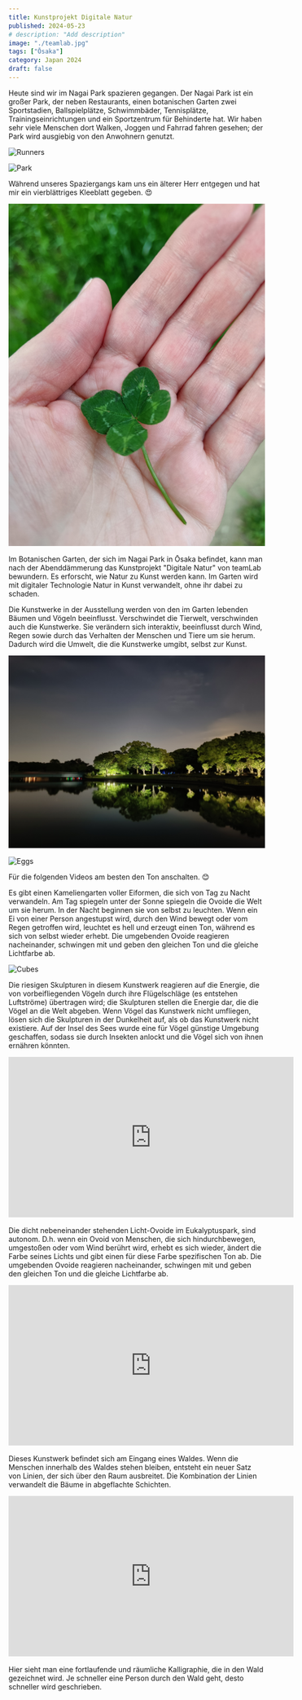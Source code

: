```yaml
---
title: Kunstprojekt Digitale Natur
published: 2024-05-23
# description: "Add description"
image: "./teamlab.jpg"
tags: ["Ōsaka"]
category: Japan 2024
draft: false
---
```


Heute sind wir im Nagai Park spazieren gegangen. Der Nagai Park ist ein großer Park, der neben Restaurants, einen botanischen Garten zwei Sportstadien, Ballspielplätze, Schwimmbäder, Tennisplätze, Trainingseinrichtungen und ein Sportzentrum für Behinderte hat. 
Wir haben sehr viele Menschen dort Walken, Joggen und Fahrrad fahren gesehen; der Park wird ausgiebig von den Anwohnern genutzt. 

![Runners](./runners.jpg)

![Park](./park.jpg)

Während unseres Spaziergangs kam uns ein älterer Herr entgegen und hat mir ein vierblättriges Kleeblatt gegeben. 😍

![Cloverleaf](./four-leaf-clover.jpg)

Im Botanischen Garten, der sich im Nagai Park in Ōsaka befindet, kann man nach der Abenddämmerung das Kunstprojekt "Digitale Natur" von teamLab bewundern. Es erforscht, wie Natur zu Kunst werden kann. Im Garten wird mit digitaler Technologie Natur in Kunst verwandelt, ohne ihr dabei zu schaden.

Die Kunstwerke in der Ausstellung werden von den im Garten lebenden Bäumen und Vögeln beeinflusst. Verschwindet die Tierwelt, verschwinden auch die Kunstwerke. Sie verändern sich interaktiv, beeinflusst durch Wind, Regen sowie durch das Verhalten der Menschen und Tiere um sie herum. Dadurch wird die Umwelt, die die Kunstwerke umgibt, selbst zur Kunst.

![Lake](./lake.jpg)

![Eggs](./eggs.jpg)

Für die folgenden Videos am besten den Ton anschalten. 😊

Es gibt einen Kameliengarten voller Eiformen, die sich von Tag zu Nacht verwandeln. Am Tag spiegeln unter der Sonne spiegeln die Ovoide die Welt um sie herum. In der Nacht beginnen sie von selbst zu leuchten. Wenn ein Ei von einer Person angestupst wird, durch den Wind bewegt oder vom Regen getroffen wird, leuchtet es hell und erzeugt einen Ton, während es sich von selbst wieder erhebt. Die umgebenden Ovoide reagieren nacheinander, schwingen mit und geben den gleichen Ton und die gleiche Lichtfarbe ab.

![Cubes](./cubes.jpg)

Die riesigen Skulpturen in diesem Kunstwerk reagieren auf die Energie, die von vorbeifliegenden Vögeln durch ihre Flügelschläge (es entstehen Luftströme) übertragen wird; die Skulpturen stellen die Energie dar, die die Vögel an die Welt abgeben.
Wenn Vögel das Kunstwerk nicht umfliegen, lösen sich die Skulpturen in der Dunkelheit auf, als ob das Kunstwerk nicht existiere. Auf der Insel des Sees wurde eine für Vögel günstige Umgebung geschaffen, sodass sie durch Insekten anlockt und die Vögel sich von ihnen ernähren könnten.

<iframe width="560" height="315" src="https://www.youtube.com/embed/5kUl74IG_5k?si=NkLhFOsP4cR-V3m0" title="YouTube video player" frameborder="0" allow="accelerometer; autoplay; clipboard-write; encrypted-media; gyroscope; picture-in-picture; web-share" referrerpolicy="strict-origin-when-cross-origin" allowfullscreen></iframe>

Die dicht nebeneinander stehenden Licht-Ovoide im Eukalyptuspark, sind autonom. D.h. wenn ein Ovoid von Menschen, die sich hindurchbewegen, umgestoßen oder vom Wind berührt wird, erhebt es sich wieder, ändert die Farbe seines Lichts und gibt einen für diese Farbe spezifischen Ton ab. Die umgebenden Ovoide reagieren nacheinander, schwingen mit und geben den gleichen Ton und die gleiche Lichtfarbe ab.

<iframe width="560" height="315" src="https://www.youtube.com/embed/j8BGBeBkNVs?si=Xjp0B6KNokgsaRzc" title="YouTube video player" frameborder="0" allow="accelerometer; autoplay; clipboard-write; encrypted-media; gyroscope; picture-in-picture; web-share" referrerpolicy="strict-origin-when-cross-origin" allowfullscreen></iframe>

Dieses Kunstwerk befindet sich am Eingang eines Waldes. Wenn die Menschen innerhalb des Waldes stehen bleiben, entsteht ein neuer Satz von Linien, der sich über den Raum ausbreitet. Die Kombination der Linien verwandelt die Bäume in abgeflachte Schichten.

<iframe width="560" height="315" src="https://www.youtube.com/embed/iU78yTES5Gc?si=kQ5U_yIjfOFVKbC8" title="YouTube video player" frameborder="0" allow="accelerometer; autoplay; clipboard-write; encrypted-media; gyroscope; picture-in-picture; web-share" referrerpolicy="strict-origin-when-cross-origin" allowfullscreen></iframe>

Hier sieht man eine fortlaufende und räumliche Kalligraphie, die in den Wald gezeichnet wird. Je schneller eine Person durch den Wald geht, desto schneller wird geschrieben. 